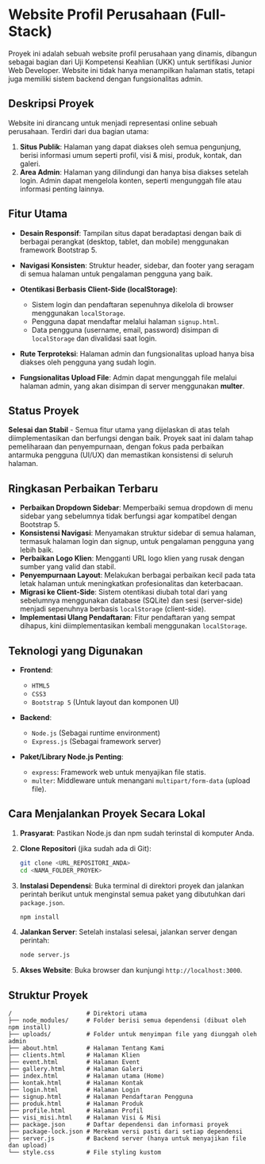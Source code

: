 # Website Profil Perusahaan (Full-Stack)

Proyek ini adalah sebuah website profil perusahaan yang dinamis, dibangun sebagai bagian dari Uji Kompetensi Keahlian (UKK) untuk sertifikasi Junior Web Developer. Website ini tidak hanya menampilkan halaman statis, tetapi juga memiliki sistem backend dengan fungsionalitas admin.

## Deskripsi Proyek

Website ini dirancang untuk menjadi representasi online sebuah perusahaan. Terdiri dari dua bagian utama:

1.  **Situs Publik**: Halaman yang dapat diakses oleh semua pengunjung, berisi informasi umum seperti profil, visi & misi, produk, kontak, dan galeri.
2.  **Area Admin**: Halaman yang dilindungi dan hanya bisa diakses setelah login. Admin dapat mengelola konten, seperti mengunggah file atau informasi penting lainnya.

## Fitur Utama

- **Desain Responsif**: Tampilan situs dapat beradaptasi dengan baik di berbagai perangkat (desktop, tablet, dan mobile) menggunakan framework Bootstrap 5.
- **Navigasi Konsisten**: Struktur header, sidebar, dan footer yang seragam di semua halaman untuk pengalaman pengguna yang baik.
- **Otentikasi Berbasis Client-Side (localStorage)**:
    - Sistem login dan pendaftaran sepenuhnya dikelola di browser menggunakan `localStorage`.
    - Pengguna dapat mendaftar melalui halaman `signup.html`.
    - Data pengguna (username, email, password) disimpan di `localStorage` dan divalidasi saat login.

- **Rute Terproteksi**: Halaman admin dan fungsionalitas upload hanya bisa diakses oleh pengguna yang sudah login.
- **Fungsionalitas Upload File**: Admin dapat mengunggah file melalui halaman admin, yang akan disimpan di server menggunakan **multer**.

## Status Proyek

**Selesai dan Stabil** - Semua fitur utama yang dijelaskan di atas telah diimplementasikan dan berfungsi dengan baik. Proyek saat ini dalam tahap pemeliharaan dan penyempurnaan, dengan fokus pada perbaikan antarmuka pengguna (UI/UX) dan memastikan konsistensi di seluruh halaman.

## Ringkasan Perbaikan Terbaru

- **Perbaikan Dropdown Sidebar**: Memperbaiki semua dropdown di menu sidebar yang sebelumnya tidak berfungsi agar kompatibel dengan Bootstrap 5.
- **Konsistensi Navigasi**: Menyamakan struktur sidebar di semua halaman, termasuk halaman login dan signup, untuk pengalaman pengguna yang lebih baik.
- **Perbaikan Logo Klien**: Mengganti URL logo klien yang rusak dengan sumber yang valid dan stabil.
- **Penyempurnaan Layout**: Melakukan berbagai perbaikan kecil pada tata letak halaman untuk meningkatkan profesionalitas dan keterbacaan.
- **Migrasi ke Client-Side**: Sistem otentikasi diubah total dari yang sebelumnya menggunakan database (SQLite) dan sesi (server-side) menjadi sepenuhnya berbasis `localStorage` (client-side).
- **Implementasi Ulang Pendaftaran**: Fitur pendaftaran yang sempat dihapus, kini diimplementasikan kembali menggunakan `localStorage`.

## Teknologi yang Digunakan

- **Frontend**:
    - `HTML5`
    - `CSS3`
    - `Bootstrap 5` (Untuk layout dan komponen UI)

- **Backend**:
    - `Node.js` (Sebagai runtime environment)
    - `Express.js` (Sebagai framework server)

- **Paket/Library Node.js Penting**:
    - `express`: Framework web untuk menyajikan file statis.
    - `multer`: Middleware untuk menangani `multipart/form-data` (upload file).

## Cara Menjalankan Proyek Secara Lokal

1.  **Prasyarat**: Pastikan Node.js dan npm sudah terinstal di komputer Anda.

2.  **Clone Repositori** (jika sudah ada di Git):
    ```bash
    git clone <URL_REPOSITORI_ANDA>
    cd <NAMA_FOLDER_PROYEK>
    ```

3.  **Instalasi Dependensi**:
    Buka terminal di direktori proyek dan jalankan perintah berikut untuk menginstal semua paket yang dibutuhkan dari `package.json`.
    ```bash
    npm install
    ```

4.  **Jalankan Server**:
    Setelah instalasi selesai, jalankan server dengan perintah:
    ```bash
    node server.js
    ```

5.  **Akses Website**:
    Buka browser dan kunjungi `http://localhost:3000`.

## Struktur Proyek

```
/                     # Direktori utama
├── node_modules/     # Folder berisi semua dependensi (dibuat oleh npm install)
├── uploads/          # Folder untuk menyimpan file yang diunggah oleh admin
├── about.html        # Halaman Tentang Kami
├── clients.html      # Halaman Klien
├── event.html        # Halaman Event
├── gallery.html      # Halaman Galeri
├── index.html        # Halaman utama (Home)
├── kontak.html       # Halaman Kontak
├── login.html        # Halaman Login
├── signup.html       # Halaman Pendaftaran Pengguna
├── produk.html       # Halaman Produk
├── profile.html      # Halaman Profil
├── visi_misi.html    # Halaman Visi & Misi
├── package.json      # Daftar dependensi dan informasi proyek
├── package-lock.json # Merekam versi pasti dari setiap dependensi
├── server.js         # Backend server (hanya untuk menyajikan file dan upload)
└── style.css         # File styling kustom
```
